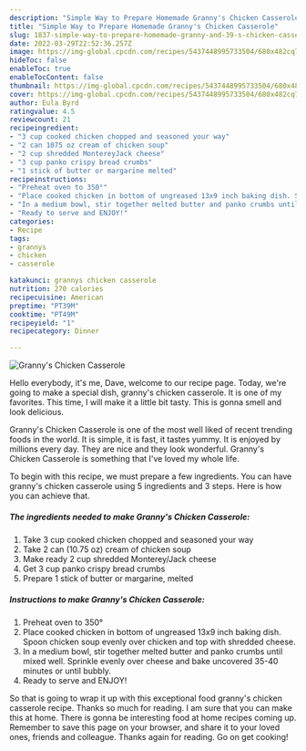 ```yaml
---
description: "Simple Way to Prepare Homemade Granny's Chicken Casserole"
title: "Simple Way to Prepare Homemade Granny's Chicken Casserole"
slug: 1837-simple-way-to-prepare-homemade-granny-and-39-s-chicken-casserole
date: 2022-03-29T22:52:36.257Z
image: https://img-global.cpcdn.com/recipes/5437448995733504/680x482cq70/grannys-chicken-casserole-recipe-main-photo.jpg
hideToc: false
enableToc: true
enableTocContent: false
thumbnail: https://img-global.cpcdn.com/recipes/5437448995733504/680x482cq70/grannys-chicken-casserole-recipe-main-photo.jpg
cover: https://img-global.cpcdn.com/recipes/5437448995733504/680x482cq70/grannys-chicken-casserole-recipe-main-photo.jpg
author: Eula Byrd
ratingvalue: 4.5
reviewcount: 21
recipeingredient:
- "3 cup cooked chicken chopped and seasoned your way"
- "2 can 1075 oz cream of chicken soup"
- "2 cup shredded MontereyJack cheese"
- "3 cup panko crispy bread crumbs"
- "1 stick of butter or margarine melted"
recipeinstructions:
- "Preheat oven to 350°"
- "Place cooked chicken in bottom of ungreased 13x9 inch baking dish. Spoon chicken soup evenly over chicken and top with shredded cheese."
- "In a medium bowl, stir together melted butter and panko crumbs until mixed well. Sprinkle evenly over cheese and bake uncovered 35-40 minutes or until bubbly."
- "Ready to serve and ENJOY!"
categories:
- Recipe
tags:
- grannys
- chicken
- casserole

katakunci: grannys chicken casserole 
nutrition: 270 calories
recipecuisine: American
preptime: "PT39M"
cooktime: "PT49M"
recipeyield: "1"
recipecategory: Dinner

---
```



![Granny&#39;s Chicken Casserole](https://img-global.cpcdn.com/recipes/5437448995733504/680x482cq70/grannys-chicken-casserole-recipe-main-photo.jpg)

Hello everybody, it's me, Dave, welcome to our recipe page. Today, we're going to make a special dish, granny&#39;s chicken casserole. It is one of my favorites. This time, I will make it a little bit tasty. This is gonna smell and look delicious.

Granny&#39;s Chicken Casserole is one of the most well liked of recent trending foods in the world. It is simple, it is fast, it tastes yummy. It is enjoyed by millions every day. They are nice and they look wonderful. Granny&#39;s Chicken Casserole is something that I've loved my whole life.




To begin with this recipe, we must prepare a few ingredients. You can have granny&#39;s chicken casserole using 5 ingredients and 3 steps. Here is how you can achieve that.

<!--inarticleads1-->

##### The ingredients needed to make Granny&#39;s Chicken Casserole:

1. Take 3 cup cooked chicken chopped and seasoned your way
1. Take 2 can (10.75 oz) cream of chicken soup
1. Make ready 2 cup shredded Monterey/Jack cheese
1. Get 3 cup panko crispy bread crumbs
1. Prepare 1 stick of butter or margarine, melted




<!--inarticleads2-->

##### Instructions to make Granny&#39;s Chicken Casserole:

1. Preheat oven to 350°
1. Place cooked chicken in bottom of ungreased 13x9 inch baking dish. Spoon chicken soup evenly over chicken and top with shredded cheese.
1. In a medium bowl, stir together melted butter and panko crumbs until mixed well. Sprinkle evenly over cheese and bake uncovered 35-40 minutes or until bubbly.
1. Ready to serve and ENJOY!



So that is going to wrap it up with this exceptional food granny&#39;s chicken casserole recipe. Thanks so much for reading. I am sure that you can make this at home. There is gonna be interesting food at home recipes coming up. Remember to save this page on your browser, and share it to your loved ones, friends and colleague. Thanks again for reading. Go on get cooking!
